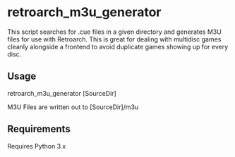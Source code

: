 # retroarch_m3u_generator
This script searches for .cue files in a given directory and generates M3U files for use with Retroarch. This is great for dealing with multidisc games cleanly alongside a frontend to avoid duplicate games showing up for every disc.

## Usage
retroarch_m3u_generator [SourceDir]

M3U Files are written out to [SourceDir]/m3u

## Requirements 
Requires Python 3.x
